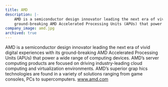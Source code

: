 ```yaml
---
title: AMD
description: |-
    AMD is a semiconductor design innovator leading the next era of vivid digital experiences with its 
    ground-breaking AMD Accelerated Processing Units (APUs) that power a wide range of computing devices.
company_image: amd.jpg
archived: true
---
```

AMD is a semiconductor design innovator leading the next era of vivid digital experiences with its ground-breaking AMD Accelerated Processing Units (APUs) that power a wide range of computing devices. AMD’s server computing products are focused on driving industry-leading cloud computing and virtualization environments. AMD’s superior grap hics technologies are found in a variety of solutions ranging from game consoles, PCs to supercomputers. www.amd.com

